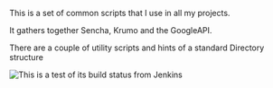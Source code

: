 This is a set of common scripts that I use in all my projects.

It gathers together Sencha, Krumo and the GoogleAPI.

There are a couple of utility scripts and hints of a standard Directory structure  

![This is a test of its build status from Jenkins](http://ons-ubuntu.cloudapp.net/jenkins/job/ons_Common/badge/icon)

